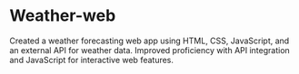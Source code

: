 # Weather-web
Created a weather forecasting web app using HTML, CSS, JavaScript, and an external API for weather data. Improved proficiency with API integration and JavaScript for interactive web features.
